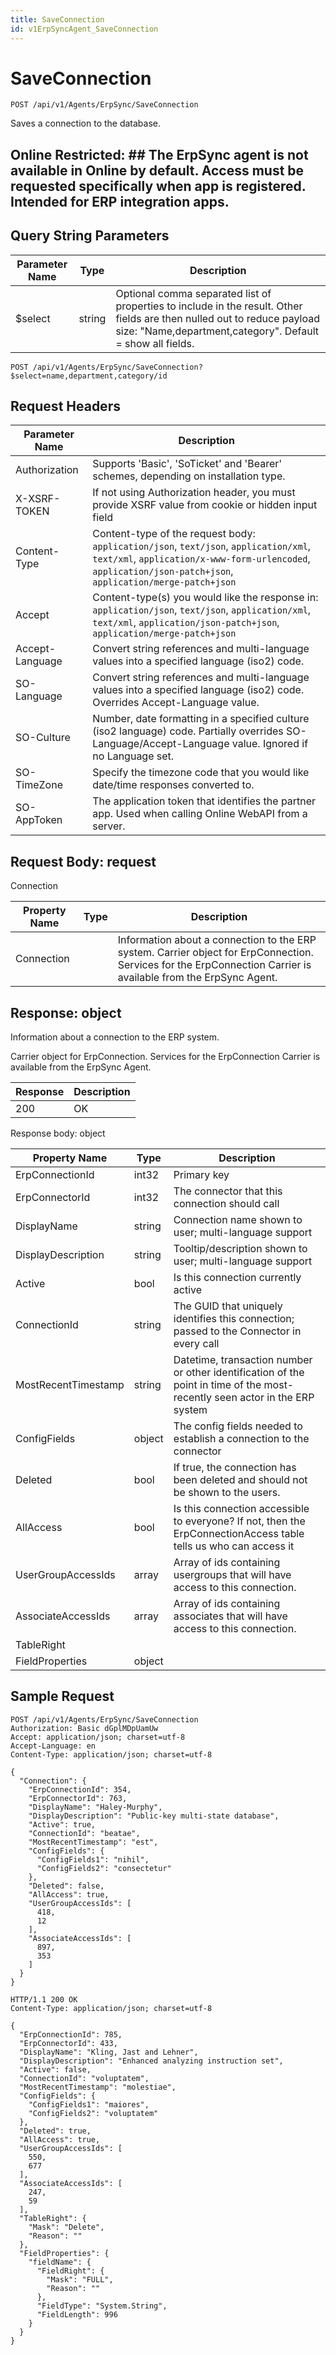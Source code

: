 ```yaml
---
title: SaveConnection
id: v1ErpSyncAgent_SaveConnection
---
```


# SaveConnection

```http
POST /api/v1/Agents/ErpSync/SaveConnection
```

Saves a connection to the database.



## Online Restricted: ## The ErpSync agent is not available in Online by default. Access must be requested specifically when app is registered. Intended for ERP integration apps.





## Query String Parameters

| Parameter Name | Type |  Description |
|----------------|------|--------------|
| $select | string |  Optional comma separated list of properties to include in the result. Other fields are then nulled out to reduce payload size: "Name,department,category". Default = show all fields. |

```http
POST /api/v1/Agents/ErpSync/SaveConnection?$select=name,department,category/id
```


## Request Headers

| Parameter Name | Description |
|----------------|-------------|
| Authorization  | Supports 'Basic', 'SoTicket' and 'Bearer' schemes, depending on installation type. |
| X-XSRF-TOKEN   | If not using Authorization header, you must provide XSRF value from cookie or hidden input field |
| Content-Type | Content-type of the request body: `application/json`, `text/json`, `application/xml`, `text/xml`, `application/x-www-form-urlencoded`, `application/json-patch+json`, `application/merge-patch+json` |
| Accept         | Content-type(s) you would like the response in: `application/json`, `text/json`, `application/xml`, `text/xml`, `application/json-patch+json`, `application/merge-patch+json` |
| Accept-Language | Convert string references and multi-language values into a specified language (iso2) code. |
| SO-Language | Convert string references and multi-language values into a specified language (iso2) code. Overrides Accept-Language value. |
| SO-Culture | Number, date formatting in a specified culture (iso2 language) code. Partially overrides SO-Language/Accept-Language value. Ignored if no Language set. |
| SO-TimeZone | Specify the timezone code that you would like date/time responses converted to. |
| SO-AppToken | The application token that identifies the partner app. Used when calling Online WebAPI from a server. |

## Request Body: request  

Connection 

| Property Name | Type |  Description |
|----------------|------|--------------|
| Connection |  | Information about a connection to the ERP system. <para /> Carrier object for ErpConnection. Services for the ErpConnection Carrier is available from the <see cref="T:SuperOffice.CRM.Services.IErpSyncAgent">ErpSync Agent</see>. |


## Response: object

Information about a connection to the ERP system.



Carrier object for ErpConnection.
Services for the ErpConnection Carrier is available from the <see cref="T:SuperOffice.CRM.Services.IErpSyncAgent">ErpSync Agent</see>.

| Response | Description |
|----------------|-------------|
| 200 | OK |

Response body: object

| Property Name | Type |  Description |
|----------------|------|--------------|
| ErpConnectionId | int32 | Primary key |
| ErpConnectorId | int32 | The connector that this connection should call |
| DisplayName | string | Connection name shown to user; multi-language support |
| DisplayDescription | string | Tooltip/description shown to user; multi-language support |
| Active | bool | Is this connection currently active |
| ConnectionId | string | The GUID that uniquely identifies this connection; passed to the Connector in every call |
| MostRecentTimestamp | string | Datetime, transaction number or other identification of the point in time of the most-recently seen actor in the ERP system |
| ConfigFields | object | The config fields needed to establish a connection to the connector |
| Deleted | bool | If true, the connection has been deleted and should not be shown to the users. |
| AllAccess | bool | Is this connection accessible to everyone?  If not, then the ErpConnectionAccess table tells us who can access it |
| UserGroupAccessIds | array | Array of ids containing usergroups that will have access to this connection. |
| AssociateAccessIds | array | Array of ids containing associates that will have access to this connection. |
| TableRight |  |  |
| FieldProperties | object |  |

## Sample Request

```http!
POST /api/v1/Agents/ErpSync/SaveConnection
Authorization: Basic dGplMDpUamUw
Accept: application/json; charset=utf-8
Accept-Language: en
Content-Type: application/json; charset=utf-8

{
  "Connection": {
    "ErpConnectionId": 354,
    "ErpConnectorId": 763,
    "DisplayName": "Haley-Murphy",
    "DisplayDescription": "Public-key multi-state database",
    "Active": true,
    "ConnectionId": "beatae",
    "MostRecentTimestamp": "est",
    "ConfigFields": {
      "ConfigFields1": "nihil",
      "ConfigFields2": "consectetur"
    },
    "Deleted": false,
    "AllAccess": true,
    "UserGroupAccessIds": [
      418,
      12
    ],
    "AssociateAccessIds": [
      897,
      353
    ]
  }
}
```

```http_
HTTP/1.1 200 OK
Content-Type: application/json; charset=utf-8

{
  "ErpConnectionId": 785,
  "ErpConnectorId": 433,
  "DisplayName": "Kling, Jast and Lehner",
  "DisplayDescription": "Enhanced analyzing instruction set",
  "Active": false,
  "ConnectionId": "voluptatem",
  "MostRecentTimestamp": "molestiae",
  "ConfigFields": {
    "ConfigFields1": "maiores",
    "ConfigFields2": "voluptatem"
  },
  "Deleted": true,
  "AllAccess": true,
  "UserGroupAccessIds": [
    550,
    677
  ],
  "AssociateAccessIds": [
    247,
    59
  ],
  "TableRight": {
    "Mask": "Delete",
    "Reason": ""
  },
  "FieldProperties": {
    "fieldName": {
      "FieldRight": {
        "Mask": "FULL",
        "Reason": ""
      },
      "FieldType": "System.String",
      "FieldLength": 996
    }
  }
}
```